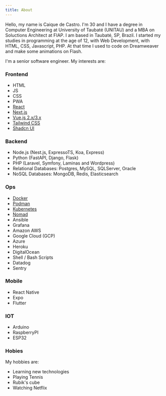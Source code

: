 ```yaml
---
title: About
---
```


Hello, my name is Caique de Castro. I'm 30 and I have a degree in Computer Engineering at University of Taubaté (UNITAU)
and a MBA on Soluctions Architect at FIAP. I am based in Taubaté, SP, Brazil. I started my studies in programming at
the age of 12, with Web Development, with HTML, CSS, Javascript, PHP. At that time I used to code on Dreamweaver
and make some animations on Flash.

I'm a senior software engineer. My interests are:

### Frontend

* HTML
* JS
* CSS
* PWA
* [React](https://pt-br.react.dev/)
* [Next.js](https://nextjs.org/)
* [Vue.js 2.x/3.x](https://vuejs.org/)
* [Tailwind CSS](https://tailwindcss.com/)
* [Shadcn UI](https://ui.shadcn.com/)


### Backend

* Node.js (Nest.js, ExpressoTS, Koa, Express)
* Python (FastAPI, Django, Flask)
* PHP (Laravel, Symfony, Laminas and Wordpress)
* Relational Databases: Postgres, MySQL, SQLServer, Oracle
* NoSQL Databases: MongoDB, Redis, Elasticsearch


### Ops

* [Docker](https://www.docker.com/)
* [Podman](https://podman.io/)
* [Kubernetes](https://kubernetes.io/)
* [Nomad](https://www.nomadproject.io/)
* Ansible
* Grafana
* Amazon AWS
* Google Cloud (GCP)
* Azure
* Heroku
* DigitalOcean
* Shell / Bash Scripts
* Datadog
* Sentry

### Mobile

* React Native
* Expo
* Flutter


### IOT

* Arduino
* RaspberryPI
* ESP32


### Hobies

My hobbies are:

* Learning new technologies
* Playing Tennis
* Rubik's cube
* Watching Netflix
